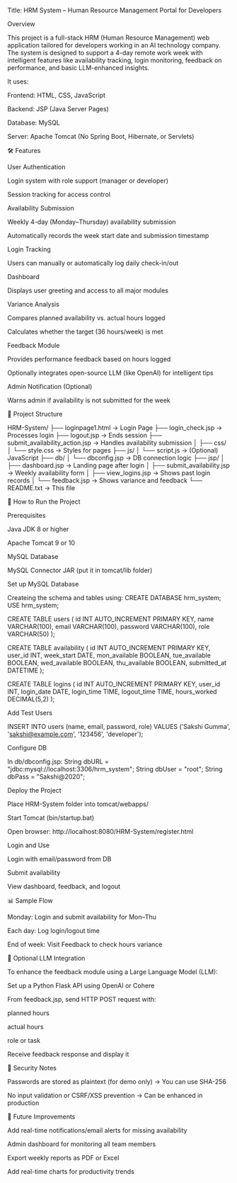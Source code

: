 Title: HRM System – Human Resource Management Portal for Developers

Overview

This project is a full-stack HRM (Human Resource Management) web application tailored for developers working in an AI technology company. The system is designed to support a 4-day remote work week with intelligent features like availability tracking, login monitoring, feedback on performance, and basic LLM-enhanced insights.

It uses:

Frontend: HTML, CSS, JavaScript

Backend: JSP (Java Server Pages)

Database: MySQL

Server: Apache Tomcat (No Spring Boot, Hibernate, or Servlets)

🛠 Features

User Authentication

Login system with role support (manager or developer)

Session tracking for access control

Availability Submission

Weekly 4-day (Monday–Thursday) availability submission

Automatically records the week start date and submission timestamp

Login Tracking

Users can manually or automatically log daily check-in/out

Dashboard

Displays user greeting and access to all major modules

Variance Analysis

Compares planned availability vs. actual hours logged

Calculates whether the target (36 hours/week) is met

Feedback Module

Provides performance feedback based on hours logged

Optionally integrates open-source LLM (like OpenAI) for intelligent tips

Admin Notification (Optional)

Warns admin if availability is not submitted for the week

📁 Project Structure

HRM-System/
├── loginpage1.html → Login Page
├── login_check.jsp → Processes login
├── logout.jsp → Ends session
├── submit_availability_action.jsp → Handles availability submission
│
├── css/
│ └── style.css → Styles for pages
├── js/
│ └── script.js → (Optional) JavaScript
├── db/
│ └── dbconfig.jsp → DB connection logic
├── jsp/
│ ├── dashboard.jsp → Landing page after login
│ ├── submit_availability.jsp → Weekly availability form
│ ├── view_logins.jsp → Shows past login records
│ └── feedback.jsp → Shows variance and feedback
└── README.txt → This file

🧠 How to Run the Project

Prerequisites

Java JDK 8 or higher

Apache Tomcat 9 or 10

MySQL Database

MySQL Connector JAR (put it in tomcat/lib folder)

Set up MySQL Database

Createing the schema and tables using:
CREATE DATABASE hrm_system;
USE hrm_system;

CREATE TABLE users (
id INT AUTO_INCREMENT PRIMARY KEY,
name VARCHAR(100),
email VARCHAR(100),
password VARCHAR(100),
role VARCHAR(50)
);

CREATE TABLE availability (
id INT AUTO_INCREMENT PRIMARY KEY,
user_id INT,
week_start DATE,
mon_available BOOLEAN,
tue_available BOOLEAN,
wed_available BOOLEAN,
thu_available BOOLEAN,
submitted_at DATETIME
);

CREATE TABLE logins (
id INT AUTO_INCREMENT PRIMARY KEY,
user_id INT,
login_date DATE,
login_time TIME,
logout_time TIME,
hours_worked DECIMAL(5,2)
);

Add Test Users

INSERT INTO users (name, email, password, role) VALUES
('Sakshi Gumma', 'sakshi@example.com', '123456', 'developer');

Configure DB

In db/dbconfig.jsp:
String dbURL = "jdbc:mysql://localhost:3306/hrm_system";
String dbUser = "root";
String dbPass = "Sakshi@2020";

Deploy the Project

Place HRM-System folder into tomcat/webapps/

Start Tomcat (bin/startup.bat)

Open browser: http://localhost:8080/HRM-System/register.html

Login and Use

Login with email/password from DB

Submit availability

View dashboard, feedback, and logout

📊 Sample Flow

Monday: Login and submit availability for Mon–Thu

Each day: Log login/logout time

End of week: Visit Feedback to check hours variance

🧠 Optional LLM Integration

To enhance the feedback module using a Large Language Model (LLM):

Set up a Python Flask API using OpenAI or Cohere

From feedback.jsp, send HTTP POST request with:

planned hours

actual hours

role or task

Receive feedback response and display it

🔐 Security Notes

Passwords are stored as plaintext (for demo only) → You can use SHA-256

No input validation or CSRF/XSS prevention → Can be enhanced in production

🚀 Future Improvements

Add real-time notifications/email alerts for missing availability

Admin dashboard for monitoring all team members

Export weekly reports as PDF or Excel

Add real-time charts for productivity trends

